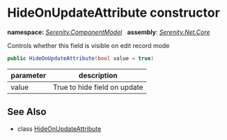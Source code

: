 # HideOnUpdateAttribute constructor
**namespace:** *[Serenity.ComponentModel](../../README.md#serenity.componentmodel-namespace)*   **assembly**: *[Serenity.Net.Core](../../README.md)*

Controls whether this field is visible on edit record mode

```csharp
public HideOnUpdateAttribute(bool value = true)
```

| parameter | description |
| --- | --- |
| value | True to hide field on update |

## See Also

* class [HideOnUpdateAttribute](../HideOnUpdateAttribute.md)